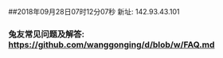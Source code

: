 ##2018年09月28日07时12分07秒 新址: 142.93.43.101
### 兔友常见问题及解答: https://github.com/wanggonging/d/blob/w/FAQ.md
